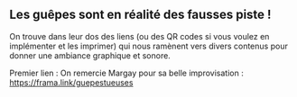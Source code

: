 ## Les guêpes sont en réalité des fausses piste !

On trouve dans leur dos des liens (ou des QR codes si vous voulez en implémenter et les imprimer) qui nous ramènent vers divers contenus pour donner une ambiance graphique et sonore.

Premier lien : 
On remercie Margay pour sa belle improvisation : https://frama.link/guepestueuses
